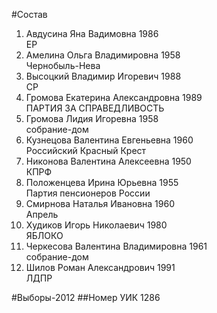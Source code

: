 #Состав
1. Авдусина Яна Вадимовна 1986   
    ЕР
2. Амелина Ольга Владимировна 1958   
    Чернобыль-Нева
3. Высоцкий Владимир Игоревич 1988   
    СР
4. Громова Екатерина Александровна 1989   
    ПАРТИЯ ЗА СПРАВЕДЛИВОСТЬ
5. Громова Лидия Игоревна 1958   
    собрание-дом
6. Кузнецова Валентина Евгеньевна 1960   
    Российский Красный Крест
7. Никонова Валентина Алексеевна 1950   
    КПРФ
8. Положенцева Ирина Юрьевна 1955   
    Партия пенсионеров России
9. Смирнова Наталья Ивановна 1960   
    Апрель
10. Худиков Игорь Николаевич 1980   
    ЯБЛОКО
11. Черкесова Валентина Владимировна 1961   
    собрание-дом
12. Шилов Роман Александрович 1991   
    ЛДПР

#Выборы-2012
##Номер УИК
1286